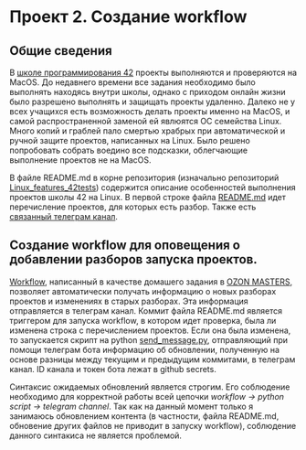 # Проект 2. Создание workflow

## Общие сведения

В [школе программирования 42](https://42.fr/en/homepage/) проекты выполняются и проверяются на MacOS. До недавнего времени все задания необходимо было выполнять находясь внутри школы, однако с приходом онлайн жизни было разрешено выполнять и защищать проекты удаленно. Далеко не у всех учащихся есть возможность делать проекты именно на MacOS, и самой распространенной заменой ей явлюятся ОС семейства Linux. Много копий и граблей пало смертью храбрых при автоматической и ручной защите проектов, написанных на Linux. Было решено попробовать собрать воедино все подсказки, облегчающие выполнение проектов не на MacOS.

В файле README.md в корне репозитория (изначально репозиторий [Linux_features_42tests](https://github.com/ul611/Linux_features_42tests)) содержится описание особенностей выполнения проектов школы 42 на Linux. В первой строке файла [README.md](https://github.com/ul611/linux-git1/blob/main/README.md) идет перечисление проектов, для которых есть разбор. Также есть [связанный телеграм канал](https://t.me/+VEk3_-TmmfNmZGQy).

## Создание workflow для оповещения о добавлении разборов запуска проектов.

[Workflow](https://github.com/ul611/linux-git1/blob/main/.github/workflows/notifications.yml), написанный в качестве домашего задания в [OZON MASTERS](https://ozonmasters.ru/), позволяет автоматически получать информацию о новых разборах проектов и изменениях в старых разборах. Эта информация отправляется в телеграм канал.
Коммит файла README.md является триггером для запуска workflow, в котором идет проверка, была ли изменена строка с перечислением проектов. Если она была изменена, то запускается скрипт на python [send_message.py](https://github.com/ul611/linux-git1/blob/main/send_message.py), отправляющий при помощи телеграм бота информацию об обновлении, полученную на основе разницы между текущим и предыдущим коммитами, в телеграм канал. ID канала и токен бота лежат в github secrets.

Синтаксис ожидаемых обновлений является строгим. Его соблюдение необходимо для корректной работы всей цепочки _workflow -> python script -> telegram channel_. Так как на данный момент только я занимаюсь обновлением контента (в частности, файла README.md, обновение других файлов не приводит в запуску workflow), соблюдение данного синтакиса не является проблемой.
